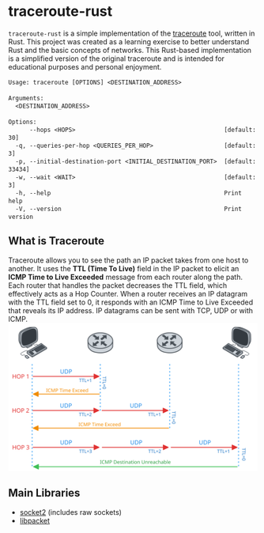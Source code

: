 # traceroute-rust

`traceroute-rust` is a simple implementation of the [traceroute](https://man.freebsd.org/cgi/man.cgi?query=traceroute&sektion=8) tool,
written in Rust. This project was created as a learning exercise to better understand Rust and the basic concepts of networks.
This Rust-based implementation is a simplified version of the original traceroute and is intended for educational purposes
and personal enjoyment.
```
Usage: traceroute [OPTIONS] <DESTINATION_ADDRESS>

Arguments:
  <DESTINATION_ADDRESS>  

Options:
      --hops <HOPS>                                          [default: 30]
  -q, --queries-per-hop <QUERIES_PER_HOP>                    [default: 3]
  -p, --initial-destination-port <INITIAL_DESTINATION_PORT>  [default: 33434]
  -w, --wait <WAIT>                                          [default: 3]
  -h, --help                                                 Print help
  -V, --version                                              Print version
```

## What is Traceroute
Traceroute allows you to see the path an IP packet takes from one host to another. It uses the **TTL (Time To Live)** field
in the IP packet to elicit an **ICMP Time to Live Exceeded** message from each router along the path. Each router that handles the
packet decreases the TTL field, which effectively acts as a Hop Counter. When a router receives an IP datagram with the
TTL field set to 0, it responds with an ICMP Time to Live Exceeded that reveals its IP address. IP datagrams can be sent with TCP, UDP or with ICMP.
![traceroute.svg](traceroute.svg)

## Main Libraries
- [socket2](https://crates.io/crates/socket2) (includes raw sockets)
- [libpacket](https://docs.rs/libpacket/latest/libpacket/)